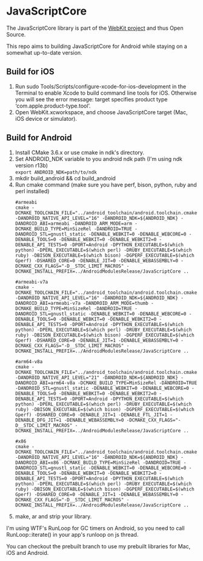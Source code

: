 # JavaScriptCore

The JavaScriptCore library is part of the [WebKit project](http://www.webkit.org/) and thus Open Source.

This repo aims to building JavaScriptCore for Android while staying on a somewhat up-to-date version.


## Build for iOS

1. Run sudo Tools/Scripts/configure-xcode-for-ios-development in the Terminal to enable Xcode to build command line tools for iOS. Otherwise you will see the error message: target specifies product type ‘com.apple.product-type.tool’.
2. Open WebKit.xcworkspace, and choose JavaScriptCore target (Mac, iOS device or simulator).

## Build for Android
1. Install CMake 3.6.x or use cmake in ndk's directory.
2. Set ANDROID_NDK variable to you android ndk path (I'm using ndk version r13b)<br/>`export ANDROID_NDK=path/to/ndk`
3. mkdir build_android && cd build_android
4. Run cmake command (make sure you have perf, bison, python, ruby and perl installed)
	```
	#armeabi
    cmake -DCMAKE_TOOLCHAIN_FILE="../android_toolchain/android.toolchain.cmake" -DANDROID_NATIVE_API_LEVEL="16" -DANDROID_NDK=${ANDROID_NDK} -DANDROID_ABI=armeabi -DANDROID_ARM_MODE=arm -DCMAKE_BUILD_TYPE=MinSizeRel -DANDROID=TRUE -DANDROID_STL=gnustl_static -DENABLE_WEBKIT=0 -DENABLE_WEBCORE=0 -DENABLE_TOOLS=0 -DENABLE_WEBKIT=0 -DENABLE_WEBKIT2=0 -DENABLE_API_TESTS=0 -DPORT=Android -DPYTHON_EXECUTABLE=$(which python) -DPERL_EXECUTABLE=$(which perl) -DRUBY_EXECUTABLE=$(which ruby) -DBISON_EXECUTABLE=$(which bison) -DGPERF_EXECUTABLE=$(which Gperf) -DSHARED_CORE=0 -DENABLE_JIT=0 -DENABLE_WEBASSEMBLY=0 -DCMAKE_CXX_FLAGS="-D__STDC_LIMIT_MACROS" -DCMAKE_INSTALL_PREFIX=../AndroidModulesRelease/JavaScriptCore ..
	
	#armeabi-v7a
	cmake -DCMAKE_TOOLCHAIN_FILE="../android_toolchain/android.toolchain.cmake" -DANDROID_NATIVE_API_LEVEL="16" -DANDROID_NDK=${ANDROID_NDK} -DANDROID_ABI=armeabi-v7a -DANDROID_ARM_MODE=thumb -DCMAKE_BUILD_TYPE=MinSizeRel -DANDROID=TRUE -DANDROID_STL=gnustl_static -DENABLE_WEBKIT=0 -DENABLE_WEBCORE=0 -DENABLE_TOOLS=0 -DENABLE_WEBKIT=0 -DENABLE_WEBKIT2=0 -DENABLE_API_TESTS=0 -DPORT=Android -DPYTHON_EXECUTABLE=$(which python) -DPERL_EXECUTABLE=$(which perl) -DRUBY_EXECUTABLE=$(which ruby) -DBISON_EXECUTABLE=$(which bison) -DGPERF_EXECUTABLE=$(which Gperf) -DSHARED_CORE=0 -DENABLE_JIT=1 -DENABLE_WEBASSEMBLY=0 -DCMAKE_CXX_FLAGS="-D__STDC_LIMIT_MACROS" -DCMAKE_INSTALL_PREFIX=../AndroidModulesRelease/JavaScriptCore ..
	
	#arm64-v8a
	cmake -DCMAKE_TOOLCHAIN_FILE="../android_toolchain/android.toolchain.cmake" -DANDROID_NATIVE_API_LEVEL="21" -DANDROID_NDK=${ANDROID_NDK} -DANDROID_ABI=arm64-v8a -DCMAKE_BUILD_TYPE=MinSizeRel -DANDROID=TRUE -DANDROID_STL=gnustl_static -DENABLE_WEBKIT=0 -DENABLE_WEBCORE=0 -DENABLE_TOOLS=0 -DENABLE_WEBKIT=0 -DENABLE_WEBKIT2=0 -DENABLE_API_TESTS=0 -DPORT=Android -DPYTHON_EXECUTABLE=$(which python) -DPERL_EXECUTABLE=$(which perl) -DRUBY_EXECUTABLE=$(which ruby) -DBISON_EXECUTABLE=$(which bison) -DGPERF_EXECUTABLE=$(which Gperf) -DSHARED_CORE=0 -DENABLE_JIT=1 -DENABLE_FTL_JIT=1 -DENABLE_DFG_JIT=1 -DENABLE_WEBASSEMBLY=0 -DCMAKE_CXX_FLAGS="-D__STDC_LIMIT_MACROS" -DCMAKE_INSTALL_PREFIX=../AndroidModulesRelease/JavaScriptCore ..
	
	#x86
	cmake -DCMAKE_TOOLCHAIN_FILE="../android_toolchain/android.toolchain.cmake" -DANDROID_NATIVE_API_LEVEL="16" -DANDROID_NDK=${ANDROID_NDK} -DANDROID_ABI=x86 -DCMAKE_BUILD_TYPE=MinSizeRel -DANDROID=TRUE -DANDROID_STL=gnustl_static -DENABLE_WEBKIT=0 -DENABLE_WEBCORE=0 -DENABLE_TOOLS=0 -DENABLE_WEBKIT=0 -DENABLE_WEBKIT2=0 -DENABLE_API_TESTS=0 -DPORT=Android -DPYTHON_EXECUTABLE=$(which python) -DPERL_EXECUTABLE=$(which perl) -DRUBY_EXECUTABLE=$(which ruby) -DBISON_EXECUTABLE=$(which bison) -DGPERF_EXECUTABLE=$(which Gperf) -DSHARED_CORE=0 -DENABLE_JIT=1 -DENABLE_WEBASSEMBLY=0 -DCMAKE_CXX_FLAGS="-D__STDC_LIMIT_MACROS" -DCMAKE_INSTALL_PREFIX=../AndroidModulesRelease/JavaScriptCore ..
    ```
5. make, ar and strip your library.

I'm using WTF's RunLoop for GC timers on Android, so you need to call RunLoop::iterate() in your app's runloop on js thread.

You can checkout the prebuilt branch to use my prebuilt libraries for Mac, iOS and Android.

